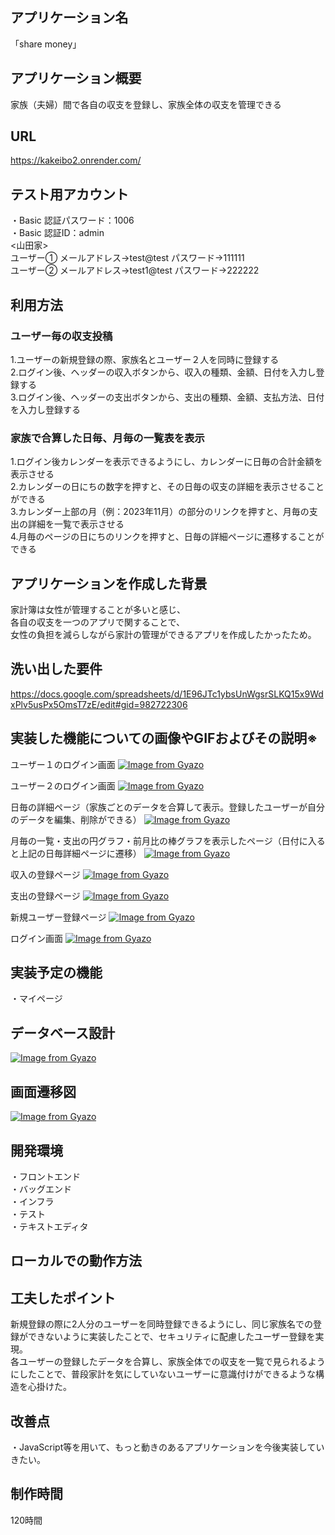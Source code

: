 ## アプリケーション名
「share money」

## アプリケーション概要
家族（夫婦）間で各自の収支を登録し、家族全体の収支を管理できる

## URL
https://kakeibo2.onrender.com/

## テスト用アカウント
・Basic 認証パスワード：1006<br>
・Basic 認証ID：admin<br>
<山田家><br>
ユーザー① メールアドレス→test@test  パスワード→111111<br>
ユーザー② メールアドレス→test1@test  パスワード→222222<br>
## 利用方法

### ユーザー毎の収支投稿
1.ユーザーの新規登録の際、家族名とユーザー２人を同時に登録する<br>
2.ログイン後、ヘッダーの収入ボタンから、収入の種類、金額、日付を入力し登録する<br>
3.ログイン後、ヘッダーの支出ボタンから、支出の種類、金額、支払方法、日付を入力し登録する<br>

### 家族で合算した日毎、月毎の一覧表を表示
1.ログイン後カレンダーを表示できるようにし、カレンダーに日毎の合計金額を表示させる<br>
2.カレンダーの日にちの数字を押すと、その日毎の収支の詳細を表示させることができる<br>
3.カレンダー上部の月（例：2023年11月）の部分のリンクを押すと、月毎の支出の詳細を一覧で表示させる<br>
4.月毎のページの日にちのリンクを押すと、日毎の詳細ページに遷移することができる

## アプリケーションを作成した背景
家計簿は女性が管理することが多いと感じ、<br>
各自の収支を一つのアプリで関することで、<br>
女性の負担を減らしながら家計の管理ができるアプリを作成したかったため。<br>

## 洗い出した要件
https://docs.google.com/spreadsheets/d/1E96JTc1ybsUnWgsrSLKQ15x9WdxPlv5usPx5OmsT7zE/edit#gid=982722306

## 実装した機能についての画像やGIFおよびその説明※

ユーザー１のログイン画面
[![Image from Gyazo](https://i.gyazo.com/92b4dd2cda0e5017c8e7791d62378a8d.gif)](https://gyazo.com/92b4dd2cda0e5017c8e7791d62378a8d)

ユーザー２のログイン画面
[![Image from Gyazo](https://i.gyazo.com/2cfab2538410a08430331c218d8df6bd.gif)](https://gyazo.com/2cfab2538410a08430331c218d8df6bd)

日毎の詳細ページ（家族ごとのデータを合算して表示。登録したユーザーが自分のデータを編集、削除ができる）
[![Image from Gyazo](https://i.gyazo.com/e58cf88af320fe2597fb50a9270cfe74.png)](https://gyazo.com/e58cf88af320fe2597fb50a9270cfe74)

月毎の一覧・支出の円グラフ・前月比の棒グラフを表示したページ（日付に入ると上記の日毎詳細ページに遷移）
[![Image from Gyazo](https://i.gyazo.com/5c091f8b2b9b31a8334b30367380920b.gif)](https://gyazo.com/5c091f8b2b9b31a8334b30367380920b)

収入の登録ページ
[![Image from Gyazo](https://i.gyazo.com/35bf762cef5ccb0f5e2aa1f35206b2fb.gif)](https://gyazo.com/35bf762cef5ccb0f5e2aa1f35206b2fb)

支出の登録ページ
[![Image from Gyazo](https://i.gyazo.com/77a678204d3f7ee6e6009044bfab42e8.gif)](https://gyazo.com/77a678204d3f7ee6e6009044bfab42e8)

新規ユーザー登録ページ
[![Image from Gyazo](https://i.gyazo.com/3646590f42b2c2ad431a4c1eee739e89.gif)](https://gyazo.com/3646590f42b2c2ad431a4c1eee739e89)

ログイン画面
[![Image from Gyazo](https://i.gyazo.com/154bf3464f5cd34865a709fdf6b87467.gif)](https://gyazo.com/154bf3464f5cd34865a709fdf6b87467)

## 実装予定の機能
・マイページ<br>


## データベース設計
[![Image from Gyazo](https://i.gyazo.com/9899938f52ed9ae063e1c839dd9637a9.png)](https://gyazo.com/9899938f52ed9ae063e1c839dd9637a9)

## 画面遷移図
[![Image from Gyazo](https://i.gyazo.com/2485d65e3084ea9f9ba25ff3b3834b9a.png)](https://gyazo.com/2485d65e3084ea9f9ba25ff3b3834b9a)

## 開発環境
・フロントエンド<br>
・バッグエンド<br>
・インフラ<br>
・テスト<br>
・テキストエディタ<br>


## ローカルでの動作方法

## 工夫したポイント
新規登録の際に2人分のユーザーを同時登録できるようにし、同じ家族名での登録ができないように実装したことで、セキュリティに配慮したユーザー登録を実現。<br>
各ユーザーの登録したデータを合算し、家族全体での収支を一覧で見られるようにしたことで、普段家計を気にしていないユーザーに意識付けができるような構造を心掛けた。

## 改善点
・JavaScript等を用いて、もっと動きのあるアプリケーションを今後実装していきたい。

## 制作時間
120時間

